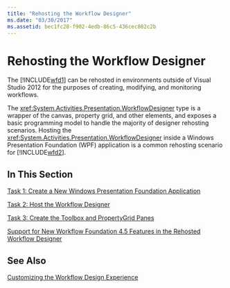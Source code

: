 ```yaml
---
title: "Rehosting the Workflow Designer"
ms.date: "03/30/2017"
ms.assetid: bec1fc28-f902-4edb-86c5-436cec802c2b
---
```

# Rehosting the Workflow Designer
The [!INCLUDE[wfd1](../../../includes/wfd1-md.md)] can be rehosted in environments outside of Visual Studio 2012 for the purposes of creating, modifying, and monitoring workflows.

 The <xref:System.Activities.Presentation.WorkflowDesigner> type is a wrapper of the canvas, property grid, and other elements, and exposes a basic programming model to handle the majority of designer rehosting scenarios. Hosting the <xref:System.Activities.Presentation.WorkflowDesigner> inside a Windows Presentation Foundation (WPF) application is a common rehosting scenario for [!INCLUDE[wfd2](../../../includes/wfd2-md.md)].

## In This Section
 [Task 1: Create a New Windows Presentation Foundation Application](../../../docs/framework/windows-workflow-foundation/task-1-create-a-new-wpf-app.md)

 [Task 2: Host the Workflow Designer](../../../docs/framework/windows-workflow-foundation/task-2-host-the-workflow-designer.md)

 [Task 3: Create the Toolbox and PropertyGrid Panes](../../../docs/framework/windows-workflow-foundation/task-3-create-the-toolbox-and-propertygrid-panes.md)

 [Support for New Workflow Foundation 4.5 Features in the Rehosted Workflow Designer](../../../docs/framework/windows-workflow-foundation/wf-features-in-the-rehosted-workflow-designer.md)

## See Also
 [Customizing the Workflow Design Experience](../../../docs/framework/windows-workflow-foundation/customizing-the-workflow-design-experience.md)
